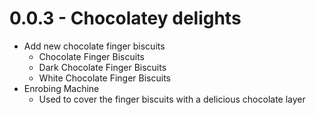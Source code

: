 # 0.0.3 - Chocolatey delights

* Add new chocolate finger biscuits
  * Chocolate Finger Biscuits
  * Dark Chocolate Finger Biscuits
  * White Chocolate Finger Biscuits
* Enrobing Machine 
  * Used to cover the finger biscuits with a delicious chocolate layer